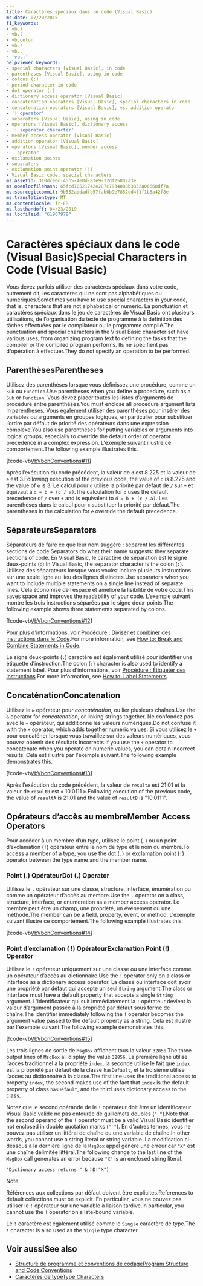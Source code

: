 ```yaml
---
title: Caractères spéciaux dans le code (Visual Basic)
ms.date: 07/20/2015
f1_keywords:
- vb.)
- vb.(
- vb.colon
- vb.!
- vb..
- 'vb.:'
helpviewer_keywords:
- special characters [Visual Basic], in code
- parentheses [Visual Basic], using in code
- colons (:)
- period character in code
- dot operator (.)
- dictionary access operator [Visual Basic]
- concatenation operators [Visual Basic], special characters in code
- concatenation operators [Visual Basic], vs. addition operator
- '! operator'
- separators [Visual Basic], using in code
- operators [Visual Basic], dictionary access
- ': separator character'
- member access operator [Visual Basic]
- addition operator [Visual Basic]
- operators [Visual Basic], member access
- . operator
- exclamation points
- separators
- exclamation point operator (!)
- Visual Basic code, special characters
ms.assetid: 310dce0c-45b5-4e0d-83e9-32df258d2a3e
ms.openlocfilehash: 65fcd10521742e287c7934080b3352a06668df7a
ms.sourcegitcommit: 9b552addadfb57fab0b9e7852ed4f1f1b8a42f8e
ms.translationtype: MT
ms.contentlocale: fr-FR
ms.lasthandoff: 04/23/2019
ms.locfileid: "61967979"
---
```

# <a name="special-characters-in-code-visual-basic"></a><span data-ttu-id="2e427-102">Caractères spéciaux dans le code (Visual Basic)</span><span class="sxs-lookup"><span data-stu-id="2e427-102">Special Characters in Code (Visual Basic)</span></span>
<span data-ttu-id="2e427-103">Vous devez parfois utiliser des caractères spéciaux dans votre code, autrement dit, les caractères qui ne sont pas alphabétiques ou numériques.</span><span class="sxs-lookup"><span data-stu-id="2e427-103">Sometimes you have to use special characters in your code, that is, characters that are not alphabetical or numeric.</span></span> <span data-ttu-id="2e427-104">La ponctuation et caractères spéciaux dans le jeu de caractères de Visual Basic ont plusieurs utilisations, de l’organisation du texte de programme à la définition des tâches effectuées par le compilateur ou le programme compilé.</span><span class="sxs-lookup"><span data-stu-id="2e427-104">The punctuation and special characters in the Visual Basic character set have various uses, from organizing program text to defining the tasks that the compiler or the compiled program performs.</span></span> <span data-ttu-id="2e427-105">Ils ne spécifient pas d'opération à effectuer.</span><span class="sxs-lookup"><span data-stu-id="2e427-105">They do not specify an operation to be performed.</span></span>  
  
## <a name="parentheses"></a><span data-ttu-id="2e427-106">Parenthèses</span><span class="sxs-lookup"><span data-stu-id="2e427-106">Parentheses</span></span>  
 <span data-ttu-id="2e427-107">Utilisez des parenthèses lorsque vous définissez une procédure, comme un `Sub` ou `Function`.</span><span class="sxs-lookup"><span data-stu-id="2e427-107">Use parentheses when you define a procedure, such as a `Sub` or `Function`.</span></span> <span data-ttu-id="2e427-108">Vous devez placer toutes les listes d’arguments de procédure entre parenthèses.</span><span class="sxs-lookup"><span data-stu-id="2e427-108">You must enclose all procedure argument lists in parentheses.</span></span> <span data-ttu-id="2e427-109">Vous également utiliser des parenthèses pour insérer des variables ou arguments en groupes logiques, en particulier pour substituer l’ordre par défaut de priorité des opérateurs dans une expression complexe.</span><span class="sxs-lookup"><span data-stu-id="2e427-109">You also use parentheses for putting variables or arguments into logical groups, especially to override the default order of operator precedence in a complex expression.</span></span> <span data-ttu-id="2e427-110">L'exemple suivant illustre ce comportement.</span><span class="sxs-lookup"><span data-stu-id="2e427-110">The following example illustrates this.</span></span>  
  
 [!code-vb[VbVbcnConventions#11](~/samples/snippets/visualbasic/VS_Snippets_VBCSharp/VbVbcnConventions/VB/Class1.vb#11)]  
  
 <span data-ttu-id="2e427-111">Après l’exécution du code précédent, la valeur de `d` est 8.225 et la valeur de `e` est 3.</span><span class="sxs-lookup"><span data-stu-id="2e427-111">Following execution of the previous code, the value of `d` is 8.225 and the value of `e` is 3.</span></span> <span data-ttu-id="2e427-112">Le calcul pour `d` utilise la priorité par défaut de `/` sur `+` et équivaut à `d = b + (c / a)`.</span><span class="sxs-lookup"><span data-stu-id="2e427-112">The calculation for `d` uses the default precedence of `/` over `+` and is equivalent to `d = b + (c / a)`.</span></span> <span data-ttu-id="2e427-113">Les parenthèses dans le calcul pour `e` substituer la priorité par défaut.</span><span class="sxs-lookup"><span data-stu-id="2e427-113">The parentheses in the calculation for `e` override the default precedence.</span></span>  
  
## <a name="separators"></a><span data-ttu-id="2e427-114">Séparateurs</span><span class="sxs-lookup"><span data-stu-id="2e427-114">Separators</span></span>  
 <span data-ttu-id="2e427-115">Séparateurs de faire ce que leur nom suggère : séparent les différentes sections de code.</span><span class="sxs-lookup"><span data-stu-id="2e427-115">Separators do what their name suggests: they separate sections of code.</span></span> <span data-ttu-id="2e427-116">En Visual Basic, le caractère de séparation est le signe deux-points (`:`).</span><span class="sxs-lookup"><span data-stu-id="2e427-116">In Visual Basic, the separator character is the colon (`:`).</span></span> <span data-ttu-id="2e427-117">Utilisez des séparateurs lorsque vous voulez inclure plusieurs instructions sur une seule ligne au lieu des lignes distinctes.</span><span class="sxs-lookup"><span data-stu-id="2e427-117">Use separators when you want to include multiple statements on a single line instead of separate lines.</span></span> <span data-ttu-id="2e427-118">Cela économise de l’espace et améliore la lisibilité de votre code.</span><span class="sxs-lookup"><span data-stu-id="2e427-118">This saves space and improves the readability of your code.</span></span> <span data-ttu-id="2e427-119">L’exemple suivant montre les trois instructions séparées par le signe deux-points.</span><span class="sxs-lookup"><span data-stu-id="2e427-119">The following example shows three statements separated by colons.</span></span>  
  
 [!code-vb[VbVbcnConventions#12](~/samples/snippets/visualbasic/VS_Snippets_VBCSharp/VbVbcnConventions/VB/Class1.vb#12)]  
  
 <span data-ttu-id="2e427-120">Pour plus d'informations, voir [Procédure : Diviser et combiner des instructions dans le Code](../../../visual-basic/programming-guide/program-structure/how-to-break-and-combine-statements-in-code.md).</span><span class="sxs-lookup"><span data-stu-id="2e427-120">For more information, see [How to: Break and Combine Statements in Code](../../../visual-basic/programming-guide/program-structure/how-to-break-and-combine-statements-in-code.md).</span></span>  
  
 <span data-ttu-id="2e427-121">Le signe deux-points (`:`) caractère est également utilisé pour identifier une étiquette d’instruction.</span><span class="sxs-lookup"><span data-stu-id="2e427-121">The colon (`:`) character is also used to identify a statement label.</span></span> <span data-ttu-id="2e427-122">Pour plus d'informations, voir [Procédure : Étiqueter des instructions](../../../visual-basic/programming-guide/program-structure/how-to-label-statements.md).</span><span class="sxs-lookup"><span data-stu-id="2e427-122">For more information, see [How to: Label Statements](../../../visual-basic/programming-guide/program-structure/how-to-label-statements.md).</span></span>  
  
## <a name="concatenation"></a><span data-ttu-id="2e427-123">Concaténation</span><span class="sxs-lookup"><span data-stu-id="2e427-123">Concatenation</span></span>  
 <span data-ttu-id="2e427-124">Utilisez le `&` opérateur pour *concaténation*, ou lier plusieurs chaînes.</span><span class="sxs-lookup"><span data-stu-id="2e427-124">Use the `&` operator for *concatenation*, or linking strings together.</span></span> <span data-ttu-id="2e427-125">Ne confondez pas avec le `+` opérateur, qui additionne les valeurs numériques.</span><span class="sxs-lookup"><span data-stu-id="2e427-125">Do not confuse it with the `+` operator, which adds together numeric values.</span></span> <span data-ttu-id="2e427-126">Si vous utilisez le `+` pour concaténer lorsque vous travaillez sur des valeurs numériques, vous pouvez obtenir des résultats incorrects.</span><span class="sxs-lookup"><span data-stu-id="2e427-126">If you use the `+` operator to concatenate when you operate on numeric values, you can obtain incorrect results.</span></span> <span data-ttu-id="2e427-127">Cela est illustré par l'exemple suivant.</span><span class="sxs-lookup"><span data-stu-id="2e427-127">The following example demonstrates this.</span></span>  
  
 [!code-vb[VbVbcnConventions#13](~/samples/snippets/visualbasic/VS_Snippets_VBCSharp/VbVbcnConventions/VB/Class1.vb#13)]  
  
 <span data-ttu-id="2e427-128">Après l’exécution du code précédent, la valeur de `resultA` est 21.01 et la valeur de `resultB` est « 10.0111 ».</span><span class="sxs-lookup"><span data-stu-id="2e427-128">Following execution of the previous code, the value of `resultA` is 21.01 and the value of `resultB` is "10.0111".</span></span>  
  
## <a name="member-access-operators"></a><span data-ttu-id="2e427-129">Opérateurs d’accès au membre</span><span class="sxs-lookup"><span data-stu-id="2e427-129">Member Access Operators</span></span>  
 <span data-ttu-id="2e427-130">Pour accéder à un membre d’un type, utilisez le point (`.`) ou un point d’exclamation (`!`) opérateur entre le nom de type et le nom du membre.</span><span class="sxs-lookup"><span data-stu-id="2e427-130">To access a member of a type, you use the dot (`.`) or exclamation point (`!`) operator between the type name and the member name.</span></span>  
  
### <a name="dot--operator"></a><span data-ttu-id="2e427-131">Point (.) Opérateur</span><span class="sxs-lookup"><span data-stu-id="2e427-131">Dot (.) Operator</span></span>  
 <span data-ttu-id="2e427-132">Utilisez le `.` opérateur sur une classe, structure, interface, énumération ou comme un opérateur d’accès au membre.</span><span class="sxs-lookup"><span data-stu-id="2e427-132">Use the `.` operator on a class, structure, interface, or enumeration as a member access operator.</span></span> <span data-ttu-id="2e427-133">Le membre peut être un champ, une propriété, un événement ou une méthode.</span><span class="sxs-lookup"><span data-stu-id="2e427-133">The member can be a field, property, event, or method.</span></span> <span data-ttu-id="2e427-134">L'exemple suivant illustre ce comportement.</span><span class="sxs-lookup"><span data-stu-id="2e427-134">The following example illustrates this.</span></span>  
  
 [!code-vb[VbVbcnConventions#14](~/samples/snippets/visualbasic/VS_Snippets_VBCSharp/VbVbcnConventions/VB/Class1.vb#14)]  
  
### <a name="exclamation-point--operator"></a><span data-ttu-id="2e427-135">Point d’exclamation ( !) Opérateur</span><span class="sxs-lookup"><span data-stu-id="2e427-135">Exclamation Point (!) Operator</span></span>  
 <span data-ttu-id="2e427-136">Utilisez le `!` opérateur uniquement sur une classe ou une interface comme un opérateur d’accès au dictionnaire.</span><span class="sxs-lookup"><span data-stu-id="2e427-136">Use the `!` operator only on a class or interface as a dictionary access operator.</span></span> <span data-ttu-id="2e427-137">La classe ou interface doit avoir une propriété par défaut qui accepte un seul `String` argument.</span><span class="sxs-lookup"><span data-stu-id="2e427-137">The class or interface must have a default property that accepts a single `String` argument.</span></span> <span data-ttu-id="2e427-138">L’identificateur qui suit immédiatement la `!` opérateur devient la valeur d’argument passée à la propriété par défaut sous forme de chaîne.</span><span class="sxs-lookup"><span data-stu-id="2e427-138">The identifier immediately following the `!` operator becomes the argument value passed to the default property as a string.</span></span> <span data-ttu-id="2e427-139">Cela est illustré par l'exemple suivant.</span><span class="sxs-lookup"><span data-stu-id="2e427-139">The following example demonstrates this.</span></span>  
  
 [!code-vb[VbVbcnConventions#15](~/samples/snippets/visualbasic/VS_Snippets_VBCSharp/VbVbcnConventions/VB/Class1.vb#15)]  
  
 <span data-ttu-id="2e427-140">Les trois lignes de sortie de `MsgBox` affichent tous la valeur `32856`.</span><span class="sxs-lookup"><span data-stu-id="2e427-140">The three output lines of `MsgBox` all display the value `32856`.</span></span> <span data-ttu-id="2e427-141">La première ligne utilise l’accès traditionnel à la propriété `index`, la seconde utilise le fait que `index` est la propriété par défaut de la classe `hasDefault`, et la troisième utilise l’accès au dictionnaire à la classe.</span><span class="sxs-lookup"><span data-stu-id="2e427-141">The first line uses the traditional access to property `index`, the second makes use of the fact that `index` is the default property of class `hasDefault`, and the third uses dictionary access to the class.</span></span>  
  
 <span data-ttu-id="2e427-142">Notez que le second opérande de le `!` opérateur doit être un identificateur Visual Basic valide ne pas entourée de guillemets doubles (`" "`).</span><span class="sxs-lookup"><span data-stu-id="2e427-142">Note that the second operand of the `!` operator must be a valid Visual Basic identifier not enclosed in double quotation marks (`" "`).</span></span> <span data-ttu-id="2e427-143">En d’autres termes, vous ne pouvez pas utiliser un littéral de chaîne ou une variable de chaîne.</span><span class="sxs-lookup"><span data-stu-id="2e427-143">In other words, you cannot use a string literal or string variable.</span></span> <span data-ttu-id="2e427-144">La modification ci-dessous à la dernière ligne de la `MsgBox` appel génère une erreur car `"X"` est une chaîne délimitée littéral.</span><span class="sxs-lookup"><span data-stu-id="2e427-144">The following change to the last line of the `MsgBox` call generates an error because `"X"` is an enclosed string literal.</span></span>  
  
 `"Dictionary access returns " & hD!"X")`  
  
> [!NOTE]
>  <span data-ttu-id="2e427-145">Références aux collections par défaut doivent être explicites.</span><span class="sxs-lookup"><span data-stu-id="2e427-145">References to default collections must be explicit.</span></span> <span data-ttu-id="2e427-146">En particulier, vous ne pouvez pas utiliser le `!` opérateur sur une variable à liaison tardive.</span><span class="sxs-lookup"><span data-stu-id="2e427-146">In particular, you cannot use the `!` operator on a late-bound variable.</span></span>  
  
 <span data-ttu-id="2e427-147">Le `!` caractère est également utilisé comme le `Single` caractère de type.</span><span class="sxs-lookup"><span data-stu-id="2e427-147">The `!` character is also used as the `Single` type character.</span></span>  
  
## <a name="see-also"></a><span data-ttu-id="2e427-148">Voir aussi</span><span class="sxs-lookup"><span data-stu-id="2e427-148">See also</span></span>

- [<span data-ttu-id="2e427-149">Structure de programme et conventions de codage</span><span class="sxs-lookup"><span data-stu-id="2e427-149">Program Structure and Code Conventions</span></span>](../../../visual-basic/programming-guide/program-structure/program-structure-and-code-conventions.md)
- [<span data-ttu-id="2e427-150">Caractères de type</span><span class="sxs-lookup"><span data-stu-id="2e427-150">Type Characters</span></span>](../../../visual-basic/programming-guide/language-features/data-types/type-characters.md)
